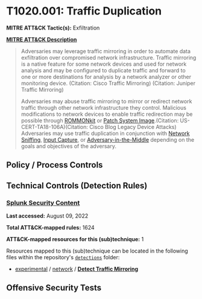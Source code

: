 # T1020.001: Traffic Duplication
**MITRE ATT&CK Tactic(s):** Exfiltration

**[MITRE ATT&CK Description](https://attack.mitre.org/techniques/T1020/001)**
<blockquote>Adversaries may leverage traffic mirroring in order to automate data exfiltration over compromised network infrastructure.  Traffic mirroring is a native feature for some network devices and used for network analysis and may be configured to duplicate traffic and forward to one or more destinations for analysis by a network analyzer or other monitoring device. (Citation: Cisco Traffic Mirroring) (Citation: Juniper Traffic Mirroring)

Adversaries may abuse traffic mirroring to mirror or redirect network traffic through other network infrastructure they control. Malicious modifications to network devices to enable traffic redirection may be possible through [ROMMONkit](https://attack.mitre.org/techniques/T1542/004) or [Patch System Image](https://attack.mitre.org/techniques/T1601/001).(Citation: US-CERT-TA18-106A)(Citation: Cisco Blog Legacy Device Attacks) Adversaries may use traffic duplication in conjunction with [Network Sniffing](https://attack.mitre.org/techniques/T1040), [Input Capture](https://attack.mitre.org/techniques/T1056), or [Adversary-in-the-Middle](https://attack.mitre.org/techniques/T1557) depending on the goals and objectives of the adversary.</blockquote>

## Policy / Process Controls
## Technical Controls (Detection Rules)
### [Splunk Security Content](https://github.com/splunk/security_content)
**Last accessed:** August 09, 2022

**Total ATT&CK-mapped rules:** 1624

**ATT&CK-mapped resources for this (sub)technique:** 1

Resources mapped to this (sub)technique can be located in the following files within the repository's <code>[detections](https://github.com/splunk/security_content/tree/develop/detections)</code> folder:

* [experimental](https://github.com/splunk/security_content/tree/develop/detections/experimental/) / [network](https://github.com/splunk/security_content/tree/develop/detections/experimental/network/) / **[Detect Traffic Mirroring](https://github.com/splunk/security_content/blob/develop/detections/experimental/network/detect_traffic_mirroring.yml)**


## Offensive Security Tests
